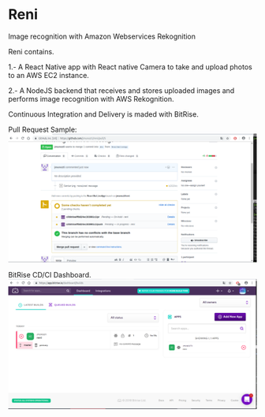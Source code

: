 # Reni
Image recognition with Amazon Webservices Rekognition

Reni contains.

1.- A React Native app with React native Camera to take and upload photos to an AWS EC2 instance. 

2.- A NodeJS backend that receives and stores uploaded images and performs image recognition with AWS Rekognition.

Continuous Integration and Delivery is maded with BitRise.

Pull Request Sample:
![alt text](https://github.com/jmunozti/reni/blob/master/doc/PR.png)

BitRise CD/CI Dashboard.
![alt text](https://github.com/jmunozti/reni/blob/master/doc/CI.png)


